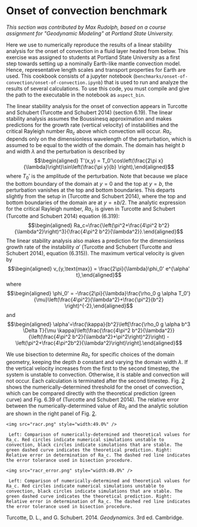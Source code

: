 # Onset of convection benchmark

*This section was contributed by Max Rudolph, based on a course assignment for
"Geodynamic Modeling" at Portland State University.*

Here we use to numerically reproduce the results of a linear stability
analysis for the onset of convection in a fluid layer heated from below. This
exercise was assigned to students at Portland State University as a first step
towards setting up a nominally Earth-like mantle convection model. Hence,
representative length scales and transport properties for Earth are used. This
cookbook consists of a jupyter notebook
(`benchmarks/onset-of-convection/onset-of-convection.ipynb`) that is used to
run and analyze the results of several calculations. To use this code, you
must compile and give the path to the executable in the notebook as
`aspect_bin`.

The linear stability analysis for the onset of convection appears in Turcotte
and Schubert (Turcotte and Schubert 2014) (section 6.19). The linear stability
analysis assumes the Boussinesq approximation and makes predictions for the
growth rate (vertical velocity) of instabilities and the critical Rayleigh
number $Ra_c$ above which convection will occur. $Ra_c$ depends only on the
dimensionless wavelength of the perturbation, which is assumed to be equal to
the width of the domain. The domain has height $b$ and width $\lambda$ and the
perturbation is described by $$\begin{aligned}
T'(x,y) = T_0'\cos\left(\frac{2\pi x}{\lambda}\right)\sin\left(\frac{\pi y}{b} \right),\end{aligned}$$
where $T_0'$ is the amplitude of the perturbation. Note that because we place
the bottom boundary of the domain at $y=0$ and the top at $y=b$, the
perturbation vanishes at the top and bottom boundaries. This departs slightly
from the setup in (Turcotte and Schubert 2014), where the top and bottom
boundaries of the domain are at $y=\pm b/2$. The analytic expression for the
critical Rayleigh number, $Ra_c$ is given in Turcotte and Schubert (Turcotte
and Schubert 2014) equation (6.319): $$\begin{aligned}
Ra_c=\frac{\left(\pi^2+\frac{4\pi^2 b^2}{\lambda^2}\right)^3}{\frac{4\pi^2 b^2}{\lambda^2}}.\end{aligned}$$
The linear stability analysis also makes a prediction for the dimensionless
growth rate of the instability $\alpha'$ (Turcotte and Schubert (Turcotte and
Schubert 2014), equation (6.315)). The maximum vertical velocity is given by
$$\begin{aligned}
v_{y,\text{max}} = \frac{2\pi}{\lambda}\phi_0' e^{\alpha' t},\end{aligned}$$
where $$\begin{aligned}
\phi_0' = -\frac{2\pi}{\lambda}\frac{\rho_0 g \alpha T_0'}{\mu}\left(\frac{4\pi^2}{\lambda^2}+\frac{\pi^2}{b^2} \right)^{-2},\end{aligned}$$
and $$\begin{aligned}
\alpha'=\frac{\kappa}{b^2}\left[\frac{\rho_0 g \alpha b^3 \Delta T}{\mu \kappa}\left(\frac{\frac{4\pi^2 b^2}{\lambda^2}}{\left(\frac{4\pi^2 b^2}{\lambda^2}+\pi^2\right)^2}\right) -\left(\pi^2+\frac{4\pi^2b^2}{\lambda^2}\right)\right].\end{aligned}$$

We use bisection to determine $Ra_c$ for specific choices of the domain
geometry, keeping the depth $b$ constant and varying the domain width
$\lambda$. If the vertical velocity increases from the first to the second
timestep, the system is unstable to convection. Otherwise, it is stable and
convection will not occur. Each calculation is terminated after the second
timestep. Fig.&nbsp;[2] shows the numerically-determined threshold for the
onset of convection, which can be compared directly with the theoretical
prediction (green curve) and Fig.&nbsp;6.39 of (Turcotte and Schubert 2014).
The relative error between the numerically-determined value of $Ra_c$ and the
analytic solution are shown in the right panel of Fig.&nbsp;[2].


```{figure-md} fig:onset-1
<img src="racr.png" style="width:49.0%" />

 Left: Comparison of numerically-determined and theoretical values for Ra_c. Red circles indicate numerical simulations unstable to convection, black circles indicate simulations that are stable. The green dashed curve indicates the theoretical prediction. Right: Relative error in determination of Ra_c. The dashed red line indicates the error tolerance used in bisection procedure.
```

```{figure-md} fig:onset-1
<img src="racr_error.png" style="width:49.0%" />

 Left: Comparison of numerically-determined and theoretical values for Ra_c. Red circles indicate numerical simulations unstable to convection, black circles indicate simulations that are stable. The green dashed curve indicates the theoretical prediction. Right: Relative error in determination of Ra_c. The dashed red line indicates the error tolerance used in bisection procedure.
```

<div id="refs" class="references csl-bib-body hanging-indent">

<div id="ref-TS14" class="csl-entry">

Turcotte, D. L., and G. Schubert. 2014. *Geodynamics*. 3rd ed. Cambridge.

</div>

</div>

  [2]: #fig:onset-1
